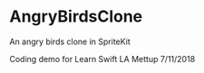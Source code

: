 # AngryBirdsClone
An angry birds clone in SpriteKit

Coding demo for Learn Swift LA Mettup 7/11/2018
